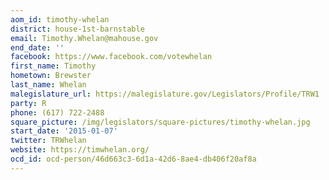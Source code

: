 ```yaml
---
aom_id: timothy-whelan
district: house-1st-barnstable
email: Timothy.Whelan@mahouse.gov
end_date: ''
facebook: https://www.facebook.com/votewhelan
first_name: Timothy
hometown: Brewster
last_name: Whelan
malegislature_url: https://malegislature.gov/Legislators/Profile/TRW1
party: R
phone: (617) 722-2488
square_picture: /img/legislators/square-pictures/timothy-whelan.jpg
start_date: '2015-01-07'
twitter: TRWhelan
website: https://timwhelan.org/
ocd_id: ocd-person/46d663c3-6d1a-42d6-8ae4-db406f20af8a
---
```

